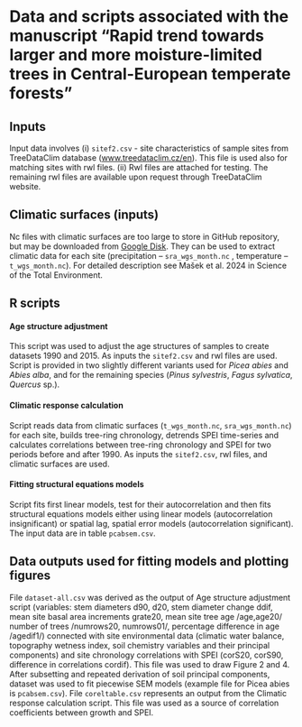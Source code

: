 # Data and scripts associated with the manuscript “Rapid trend towards larger and more moisture-limited trees in Central-European temperate forests”

## Inputs
Input data involves (i) `sitef2.csv` - site characteristics of sample sites from TreeDataClim database (www.treedataclim.cz/en). This file is used also for matching sites with rwl files. (ii) Rwl files are attached for testing. The remaining rwl files are available upon request through TreeDataClim website. 

## Climatic surfaces (inputs)
Nc files with climatic surfaces are too large to store in GitHub repository, but may be downloaded from [Google Disk](https://drive.google.com/drive/folders/1P5OBQpxR_nSu-SeSGyPLQqbuWhXpw6h0?usp=sharing). They can be used to extract climatic data for each site (precipitation – `sra_wgs_month.nc` , temperature – `t_wgs_month.nc`). For detailed description see Mašek et al. 2024 in Science of the Total Environment.

## R scripts
#### Age structure adjustment
This script was used to adjust the age structures of samples to create datasets 1990 and 2015. As inputs the `sitef2.csv` and rwl files are used. Script is provided in two slightly different variants used for *Picea abies* and *Abies alba*, and for the remaining species (*Pinus sylvestris*, *Fagus sylvatica*, *Quercus* sp.). 
#### Climatic response calculation
Script reads data from climatic surfaces (`t_wgs_month.nc`, `sra_wgs_month.nc`) for each site, builds tree-ring chronology, detrends SPEI time-series and calculates correlations between tree-ring chronology and SPEI for two periods before and after 1990. As inputs the `sitef2.csv`, rwl files, and climatic surfaces are used.
#### Fitting structural equations models
Script fits first linear models, test for their autocorrelation and then fits structural equations models either using linear models (autocorrelation insignificant) or spatial lag, spatial error models (autocorrelation significant). The input data are in table `pcabsem.csv`. 

## Data outputs used for fitting models and plotting figures
File `dataset-all.csv` was derived as the output of Age structure adjustment script (variables: stem diameters d90, d20, stem diameter change ddif, mean site basal area increments grate20, mean site tree age /age,age20/ number of trees /numrows20, numrows01/, percentage difference in age /agedif1/) connected with site environmental data (climatic water balance, topography wetness index, soil chemistry variables and their principal components) and site chronology correlations with SPEI (corS20, corS90, difference in correlations cordif). This file was used to draw Figure 2 and 4. After subsetting and repeated derivation of soil principal components, dataset was used to fit piecewise SEM models (example file for Picea abies is `pcabsem.csv`).
File `coreltable.csv` represents an output from the Climatic response calculation script. This file was used as a source of correlation coefficients between growth and SPEI.
